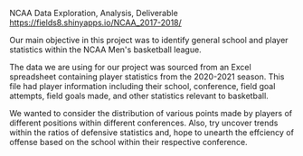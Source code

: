 NCAA Data Exploration, Analysis, Deliverable
https://fields8.shinyapps.io/NCAA_2017-2018/



Our main objective in this project was to identify general school and player statistics within the NCAA Men's basketball league.

The data we are using for our project was sourced from an Excel spreadsheet containing player statistics from the 2020-2021 season. This file had player information including their school, conference, field goal attempts, field goals made, and other statistics relevant to basketball.

We wanted to consider the distribution of various points made by players of different positions within different conferences. Also, try uncover trends within the ratios of defensive statistics and, hope to unearth the effciency of offense based on the school within their respective conference.
